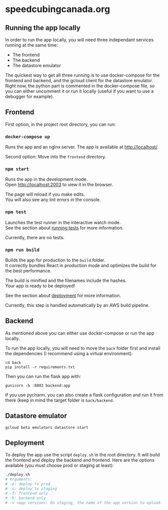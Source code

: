 # speedcubingcanada.org

## Running the app locally
In order to run the app locally, you will need three independant services running at the same time:
 - The frontend
 - The backend
 - The datastore emulator

The quickest way to get all three running is to use docker-compose for the frontend and backend, and the gcloud client for the datastore emulator.
Right now, the python part is commented in the docker-compose file, so you can either uncomment it or run it locally (useful if you want to use a debugger for example).
## Frontend
First option, in the project root directory, you can run:

### `docker-compose up`
Runs the app and an nginx server. The app is available at [http://localhost/](http://localhost/).

Second option:
Move into the `frontend` directory.

### `npm start`

Runs the app in the development mode.\
Open [http://localhost:2003](http://localhost:2003) to view it in the browser.

The page will reload if you make edits.\
You will also see any lint errors in the console.

### `npm test`

Launches the test runner in the interactive watch mode.\
See the section about [running tests](https://facebook.github.io/create-react-app/docs/running-tests) for more information.

Currently, there are no tests.

### `npm run build`

Builds the app for production to the `build` folder.\
It correctly bundles React in production mode and optimizes the build for the best performance.

The build is minified and the filenames include the hashes.\
Your app is ready to be deployed!

See the section about [deployment](https://facebook.github.io/create-react-app/docs/deployment) for more information.

Currently, this step is handled automatically by an AWS build pipeline.

## Backend
As mentioned above you can either use docker-compose or run the app locally.

To run the app locally, you will need to move the `back` folder first and install the dependencies (I recommend using a virtual environment):

```shell
cd back
pip install -r requirements.txt
```

Then you can run the flask app with:
```shell
gunicorn -b :8083 backend:app
```
If you use pycharm, you can also create a flask configuration and run it from there (keep in mind the target folder is `back/backend`.

## Datastore emulator

```shell
gcloud beta emulators datastore start
```

## Deployment

To deploy the app use the script `deploy.sh` in the root directory. It will build the frontend and deploy the backend and frontend.
Here are the options available (you must choose prod or staging at least):

```sh
./deploy.sh
# Arguments:
# -p: deploy to prod
# -s: deploy to staging
# -f: frontend only
# -b: backend only
# -v <app version>: On staging, the name of the app version to upload.
```
